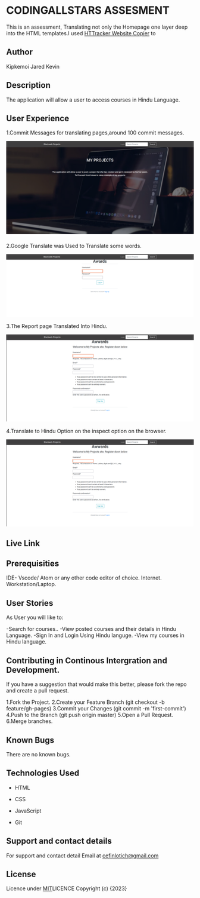 # CODINGALLSTARS ASSESMENT

This is an assessment, Translating not only  the Homepage one layer deep into the HTML templates.I used 
[HTTracker Website Copier](https://www.httrack.com/)  to 

## Author
Kipkemoi Jared Kevin

## Description
The application will allow a user to access courses in Hindu Language.

## User Experience

1.Commit Messages for translating pages,around 100 commit messages.

![Commit Messages](https://github.com/JAREDKEVIN/Awwards-Web-App/blob/9eabd0c68f91dbdeac5be7d92b7c25131567f374/screenshots/Screenshot%201.png)


2.Google Translate was Used to Translate some words.

![Google translate](https://github.com/JAREDKEVIN/Awwards-Web-App/blob/baf97e9aed6a5b4a3d4431210631af6a79e6972d/screenshots/Screenshot%20from%202.png)


3.The Report page  Translated Into Hindu.

![Report Page](https://github.com/JAREDKEVIN/Awwards-Web-App/blob/baf97e9aed6a5b4a3d4431210631af6a79e6972d/screenshots/Screenshot%20from%203.png)

4.Translate to Hindu Option on the inspect option on the browser.

![Translate to Hindu](https://github.com/JAREDKEVIN/Awwards-Web-App/blob/baf97e9aed6a5b4a3d4431210631af6a79e6972d/screenshots/Screenshot%20from%203.png)


## Live Link


## Prerequisities
IDE- Vscode/ Atom or any other code editor of choice.
Internet.
Workstation/Laptop.


## User Stories
As User you will like to:

-Search for courses..
-View posted courses and their details in Hindu Language.
-Sign In and Login Using Hindu languge.
-View my courses in Hindu language.

## Contributing in Continous Intergration and Development.
If you have a suggestion that would make this better, please fork the repo and create a pull request.

1.Fork the Project.
2.Create your Feature Branch (git checkout -b feature/gh-pages)
3.Commit your Changes (git commit -m 'first-commit')
4.Push to the Branch (git push origin master)
5.Open a Pull Request.
6.Merge branches.

## Known Bugs
There are no known bugs.

## Technologies Used
* HTML

* CSS

* JavaScript

* Git

## Support and contact details

For support and contact detail Email at cefinlotich@gmail.com

## License
Licence under [MIT](https://choosealicense.com/licenses/mit/#)LICENCE 
Copyright (c) {2023} 

